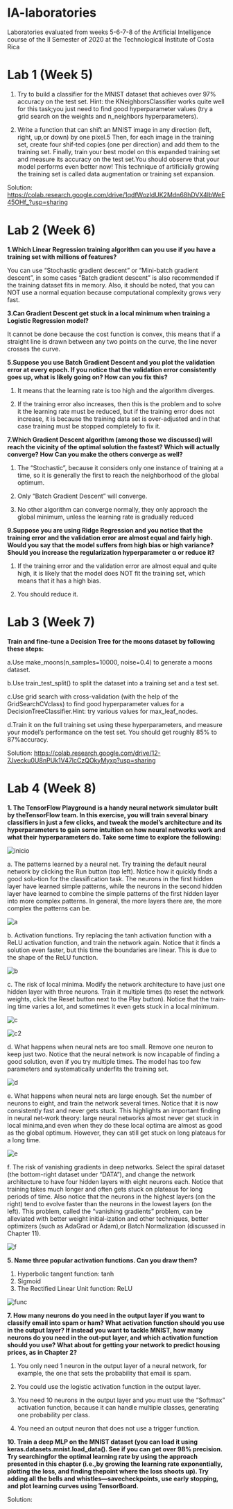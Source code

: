 # IA-laboratories
Laboratories evaluated from weeks 5-6-7-8 of the Artificial Intelligence course of the II Semester of 2020 at the Technological Institute of Costa Rica 

# Lab 1 (Week 5)

1. Try  to  build  a  classifier  for  the  MNIST  dataset  that  achieves  over 97%  accuracy on  the  test  set.  Hint:  the  KNeighborsClassifier  works  quite well  for  this  task;you  just  need  to  find  good  hyperparameter  values  (try a  grid  search  on  the weights and n_neighbors hyperparameters).
 
2. Write a function that can shift an MNIST image in any direction (left, right, up,or down) by one pixel.5 Then, for each image in the training set, create four shif‐ted copies (one per direction) and add them to the training set. Finally, train your best model on this expanded training set and measure its accuracy on the test set.You should observe that your model performs even better now! This technique of artificially  growing  the  training  set  is  called data  augmentation  or  training  set expansion.
 
Solution: https://colab.research.google.com/drive/1qdfWozldUK2Mdn68hDVX4IbWeE45OHf_?usp=sharing

# Lab 2 (Week 6)

**1.Which  Linear  Regression  training  algorithm  can  you  use  if  you  have  a  training set with millions of features?**
 
You can use “Stochastic gradient descent” or “Mini-batch gradient descent”, in some cases “Batch gradient descent” is also recommended if the training dataset fits in memory. Also, it should be noted, that you can NOT use a normal equation because computational complexity grows very fast.
 
**3.Can  Gradient  Descent  get  stuck  in  a  local  minimum  when  training  a  Logistic Regression model?**
 
It cannot be done because the cost function is convex, this means that if a straight line is drawn between any two points on the curve, the line never crosses the curve.
 
**5.Suppose  you  use  Batch  Gradient  Descent  and  you  plot  the  validation  error  at every  epoch.  If  you  notice  that  the  validation  error  consistently  goes  up, what  is likely going on? How can you fix this?**
 
1. It means that the learning rate is too high and the algorithm diverges.
 
2. If the training error also increases, then this is the problem and to solve it the learning rate must be reduced, but if the training error does not increase, it is because the training data set is over-adjusted and in that case training must be stopped completely to fix it.
 
**7.Which  Gradient  Descent  algorithm  (among  those  we  discussed)  will  reach  the vicinity  of  the  optimal  solution  the  fastest?  Which  will  actually converge?  How Can you make the others converge as well?**
 
1. The “Stochastic”, because it considers only one instance of training at a time, so it is generally the first to reach the neighborhood of the global optimum.
 
2. Only “Batch Gradient Descent” will converge.
 
3. No other algorithm can converge normally, they only approach the global minimum, unless the learning rate is gradually reduced
 
**9.Suppose  you  are  using  Ridge  Regression  and  you  notice  that  the  training error and the validation error are almost equal and fairly high. Would you say that the model suffers from high bias or high variance? Should you increase the regularization hyperparameter α or reduce it?**
 
1. If the training error and the validation error are almost equal and quite high, it is likely that the model does NOT fit the training set, which means that it has a high bias.
 
2. You should reduce it. 

# Lab 3 (Week 7)

**Train  and  fine-tune  a  Decision  Tree  for  the  moons  dataset  by  following  these steps:**

a.Use make_moons(n_samples=10000, noise=0.4) to generate a moons dataset.

b.Use train_test_split() to split the dataset into a training set and a test set.

c.Use  grid  search  with  cross-validation  (with  the  help  of  the  GridSearchCVclass)  to  find  good  hyperparameter  values  for  a  DecisionTreeClassifier.Hint: try various values for max_leaf_nodes.

d.Train  it  on  the  full  training  set  using  these  hyperparameters,  and  measure your model’s performance on the test set. You should get roughly 85% to 87%accuracy.

Solution: https://colab.research.google.com/drive/12-7Jvecku0U8nPUk1V47lcCzQOkyMyxp?usp=sharing

# Lab 4 (Week 8)

**1. The  TensorFlow  Playground  is  a  handy  neural  network  simulator  built  by  theTensorFlow team. In this exercise, you will train several binary classifiers in just a few  clicks,  and  tweak  the  model’s  architecture  and  its  hyperparameters  to  gain some  intuition  on  how  neural  networks  work  and  what  their  hyperparameters do. Take some time to explore the following:**

![inicio](<./images/Inicio.PNG>) 

a. The patterns learned by a neural net. Try training the default neural network by clicking the Run button (top left). Notice how it quickly finds a good solu‐tion  for  the  classification  task.  The  neurons  in  the  first  hidden  layer  have learned  simple  patterns,  while  the  neurons  in  the  second  hidden  layer  have learned  to  combine  the  simple  patterns  of  the  first  hidden  layer  into  more complex patterns. In general, the more layers there are, the more complex the patterns can be.

![a](<./images/a.PNG>) 

b. Activation  functions.  Try  replacing  the  tanh  activation  function  with  a  ReLU activation function, and train the network again. Notice that it finds a solution even faster, but this time the boundaries are linear. This is due to the shape of the ReLU function.

![b](<./images/b.PNG>) 

c. The  risk  of  local  minima.  Modify  the  network  architecture  to  have  just  one hidden layer with three neurons. Train it multiple times (to reset the network weights, click the Reset button next to the Play button). Notice that the train‐ing time varies a lot, and sometimes it even gets stuck in a local minimum.

![c](<./images/c.PNG>)

![c2](<./images/c2.PNG>) 

d. What  happens  when  neural  nets  are  too  small.  Remove  one  neuron  to  keep just  two.  Notice  that  the  neural  network  is  now  incapable  of  finding  a  good solution,  even  if  you  try  multiple  times.  The  model  has  too  few  parameters and systematically underfits the training set.

![d](<./images/d.PNG>) 

e. What happens when neural nets are large enough. Set the number of neurons to eight, and train the network several times. Notice that it is now consistently fast and never gets stuck. This highlights an important finding in neural net‐work  theory:  large  neural  networks  almost  never  get  stuck  in  local  minima,and  even  when  they  do  these  local  optima  are  almost  as  good  as  the  global optimum. However, they can still get stuck on long plateaus for a long time.
 
![e](<./images/e.PNG>) 

f. The risk of vanishing gradients in deep networks. Select the spiral dataset (the bottom-right dataset under “DATA”), and change the network architecture to have  four  hidden  layers  with  eight  neurons  each.  Notice  that  training  takes much  longer  and  often  gets  stuck  on  plateaus  for  long  periods  of  time.  Also notice  that  the  neurons  in  the  highest  layers  (on  the  right)  tend  to  evolve faster than the neurons in the lowest layers (on the left). This problem, called the “vanishing gradients” problem, can be alleviated with better weight initial‐ization  and  other  techniques,  better  optimizers  (such  as  AdaGrad  or  Adam),or Batch Normalization (discussed in Chapter 11).

![f](<./images/f.PNG>) 

**5. Name three popular activation functions. Can you draw them?**
 
1. Hyperbolic tangent function: tanh
2. Sigmoid
3. The Rectified Linear Unit function: ReLU

![func](<./images/Activation functions.png>)

**7. How many neurons do you need in the output layer if you want to classify email into spam or ham? What activation function should you use in the output layer? If instead you want to tackle MNIST, how many neurons do you need in the out‐put layer, and which activation function should you use? What about for getting your network to predict housing prices, as in Chapter 2?**

1. You only need 1 neuron in the output layer of a neural network, for example, the one that sets the probability that email is spam.
 
2. You could use the logistic activation function in the output layer.
 
3. You need 10 neurons in the output layer and you must use the “Softmax” activation function, because it can handle multiple classes, generating one probability per class.
 
4. You need an output neuron that does not use a trigger function.

**10. Train  a  deep  MLP  on  the  MNIST  dataset  (you  can  load  it  using  keras.datasets.mnist.load_data().  See  if  you  can  get  over  98%  precision.  Try  searchingfor the optimal learning rate by using the approach presented in this chapter (i.e.,by  growing  the  learning  rate  exponentially,  plotting  the  loss,  and  finding  thepoint  where  the  loss  shoots  up).  Try  adding  all  the  bells  and  whistles—savecheckpoints, use early stopping, and plot learning curves using TensorBoard.**

Solution:
